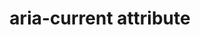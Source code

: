 ---
{
  "title": "aria-current attribute",
  "description": "Indicates the element that represents the current item within a container or set of related elements.",
  "category": "aria",
  "keywords": [
    "aria-current attribute"
  ],
  "last_test_date": "2019-01-06",
  "test_results_url": "https://a11ysupport.io/tech/aria/aria-current_attribute",
  "test_url": "https://a11ysupport.io/tech/aria/aria-current_attribute",
  "notes_by_num": {
    "1": "Didn't convey the \"date\" value",
    "2": "Didn't convey the \"location\" value",
    "3": "Didn't convey the \"page\" value",
    "4": "Didn't convey the \"step\" value",
    "5": "Didn't convey the \"time\" value",
    "6": "Didn't convey the \"true\" value"
  },
  "stats": {
    "jaws": {
      "chrome": {
        "73": "y"
      },
      "ie": {
        "11": "y"
      },
      "firefox": {
        "66": "y"
      },
      "edge": {
        "44": "n #1 #2 #3 #4 #5 #6"
      }
    },
    "narrator": {
      "edge": {
        "44.17763": "n #1 #2 #3 #4 #5 #6"
      }
    },
    "nvda": {
      "chrome": {
        "73": "y"
      },
      "firefox": {
        "66": "y"
      },
      "ie": {
        "11": "y"
      },
      "edge": {
        "44.17763": "y"
      }
    },
    "orca": {
      "firefox": {
        "69": "n #1 #2 #3 #4 #5 #6"
      }
    },
    "talkback": {
      "and_chr": {
        "75": "n #1 #2 #3 #4 #5 #6"
      },
      "firefox": {
        "unknown": "u"
      }
    },
    "vo_ios": {
      "ios_saf": {
        "12.2": "y"
      }
    },
    "vo_macos": {
      "safari": {
        "12.1": "y"
      }
    }
  },
  "links": {
    "ARIA spec for aria-current": "https://www.w3.org/TR/wai-aria-1.1/#aria-current"
  }
}
---